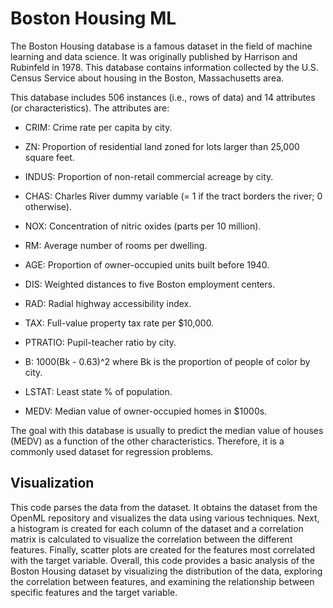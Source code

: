 # Boston Housing ML
The Boston Housing database is a famous dataset in the field of machine learning and data science. It was originally published by Harrison and Rubinfeld in 1978. This database contains information collected by the U.S. Census Service about housing in the Boston, Massachusetts area.

This database includes 506 instances (i.e., rows of data) and 14 attributes (or characteristics). The attributes are:

- CRIM: Crime rate per capita by city.

- ZN: Proportion of residential land zoned for lots larger than 25,000 square feet.

- INDUS: Proportion of non-retail commercial acreage by city.

- CHAS: Charles River dummy variable (= 1 if the tract borders the river; 0 otherwise).

- NOX: Concentration of nitric oxides (parts per 10 million).

- RM: Average number of rooms per dwelling.

- AGE: Proportion of owner-occupied units built before 1940.

- DIS: Weighted distances to five Boston employment centers.

- RAD: Radial highway accessibility index.

- TAX: Full-value property tax rate per $10,000.

- PTRATIO: Pupil-teacher ratio by city.

- B: 1000(Bk - 0.63)^2 where Bk is the proportion of people of color by city.

- LSTAT: Least state % of population.

- MEDV: Median value of owner-occupied homes in $1000s.

The goal with this database is usually to predict the median value of houses (MEDV) as a function of the other characteristics. Therefore, it is a commonly used dataset for regression problems.

## Visualization
This code parses the data from the dataset. It obtains the dataset from the OpenML repository and visualizes the data using various techniques. Next, a histogram is created for each column of the dataset and a correlation matrix is calculated to visualize the correlation between the different features.
Finally, scatter plots are created for the features most correlated with the target variable.
Overall, this code provides a basic analysis of the Boston Housing dataset by visualizing the distribution of the data, exploring the correlation between features, and examining the relationship between specific features and the target variable.
